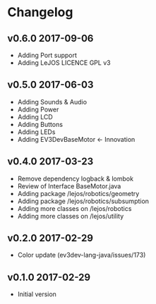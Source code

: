 # Changelog

## v0.6.0 2017-09-06

- Adding Port support
- Adding LeJOS LICENCE GPL v3

## v0.5.0 2017-06-03

- Adding Sounds & Audio
- Adding Power
- Adding LCD
- Adding Buttons
- Adding LEDs
- Adding EV3DevBaseMotor <- Innovation

## v0.4.0 2017-03-23

- Remove dependency logback & lombok
- Review of Interface BaseMotor.java
- Adding package /lejos/robotics/geometry
- Adding package /lejos/robotics/subsumption
- Adding more classes on /lejos/robotics 
- Adding more classes on /lejos/utility 

## v0.2.0 2017-02-29

- Color update (ev3dev-lang-java/issues/173)

## v0.1.0 2017-02-29

- Initial version


